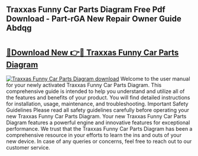 ## Traxxas Funny Car Parts Diagram Free Pdf Download - Part-rGA New Repair Owner Guide Abdqg

# <h2><a href="http://dfrdzt.blite.top/?on=Traxxas+Funny+Car+Parts+Diagram">🔗Download New 👉🔴 Traxxas Funny Car Parts Diagram</a></h2>

[![Traxxas Funny Car Parts Diagram download](https://i.imgur.com/lujVjoI.png)](http://dfrdzt.blite.top/?on=Traxxas+Funny+Car+Parts+Diagram)
Welcome to the user manual for your newly activated Traxxas Funny Car Parts Diagram. This comprehensive guide is intended to help you understand and utilize all of the features and benefits of your product. You will find detailed instructions for installation, usage, maintenance, and troubleshooting. Important Safety Guidelines Please read all safety guidelines carefully before operating your new Traxxas Funny Car Parts Diagram. Your new Traxxas Funny Car Parts Diagram features a powerful engine and innovative features for exceptional performance. We trust that the Traxxas Funny Car Parts Diagram has been a comprehensive resource in your efforts to learn the ins and outs of your new device. In case of any queries or concerns, feel free to reach out to our customer service.
